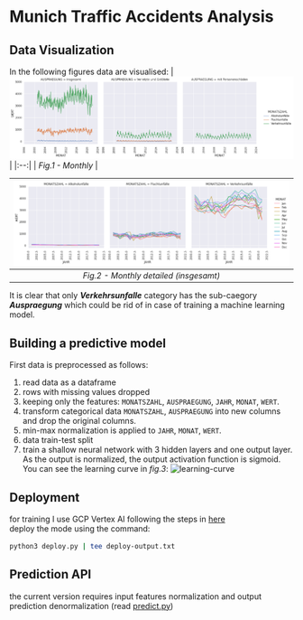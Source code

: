 # Munich Traffic Accidents Analysis

## Data Visualization
In the following figures data are visualised:
| ![monthly](imgs/monthly.png) |
|:--:|
| *Fig.1 - Monthly* |

|![monthly-insgesamt](imgs/monthly-insgesamt.png)|
|:--:|
| *Fig.2 - Monthly detailed (insgesamt)* |

It is clear that only  ***Verkehrsunfalle*** category has the sub-caegory ***Auspraegung*** which could be rid of in case of training a machine learning model.

## Building a predictive model
First data is preprocessed as follows:
1. read data as a dataframe
2. rows with missing values dropped
3. keeping only the features: `MONATSZAHL`, `AUSPRAEGUNG`, `JAHR`, `MONAT`, `WERT`.
4. transform categorical data `MONATSZAHL`, `AUSPRAEGUNG` into new columns and drop the original columns.
5. min-max normalization is applied to `JAHR`, `MONAT`, `WERT`.
6. data train-test split
7. train a shallow neural network with 3 hidden layers and one output layer. As the output is normalized, the output activation function is sigmoid. You can see the learning curve in *fig.3*:
![learning-curve](https://storage.googleapis.com/dps-opendataportal-354609-bucket/train.png)
## Deployment
for training I use GCP Vertex AI following the steps in [here](https://github.com/SohilZidan/dps-vertex-ai)\
deploy the mode using the command:
```bash
python3 deploy.py | tee deploy-output.txt
```

## Prediction API
the current version requires input features normalization and output prediction denormalization (read [predict.py](predict.py))



